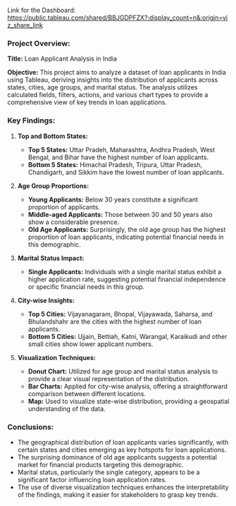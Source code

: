 Link for the Dashboard: https://public.tableau.com/shared/BBJGDPFZX?:display_count=n&:origin=viz_share_link

### Project Overview:

**Title:** Loan Applicant Analysis in India

**Objective:** This project aims to analyze a dataset of loan applicants in India using Tableau, deriving insights into the distribution of applicants across states, cities, age groups, and marital status. The analysis utilizes calculated fields, filters, actions, and various chart types to provide a comprehensive view of key trends in loan applications.

### Key Findings:

1. **Top and Bottom States:**
   - **Top 5 States:** Uttar Pradeh, Maharashtra, Andhra Pradesh, West Bengal, and Bihar have the highest number of loan applicants.
   - **Bottom 5 States:** Himachal Pradesh, Tripura, Uttar Pradesh, Chandigarh, and Sikkim have the lowest number of loan applicants.

2. **Age Group Proportions:**
   - **Young Applicants:** Below 30 years constitute a significant proportion of applicants.
   - **Middle-aged Applicants:** Those between 30 and 50 years also show a considerable presence.
   - **Old Age Applicants:** Surprisingly, the old age group has the highest proportion of loan applicants, indicating potential financial needs in this demographic.

3. **Marital Status Impact:**
   - **Single Applicants:** Individuals with a single marital status exhibit a higher application rate, suggesting potential financial independence or specific financial needs in this group.

4. **City-wise Insights:**
   - **Top 5 Cities:** Vijayanagaram, Bhopal, Vijayawada, Saharsa, and Bhulandshahr are the cities with the highest number of loan applicants.
   - **Bottom 5 Cities:** Ujjain, Bettiah, Katni, Warangal, Karaikudi and other small cities show lower applicant numbers.

5. **Visualization Techniques:**
   - **Donut Chart:** Utilized for age group and marital status analysis to provide a clear visual representation of the distribution.
   - **Bar Charts:** Applied for city-wise analysis, offering a straightforward comparison between different locations.
   - **Map:** Used to visualize state-wise distribution, providing a geospatial understanding of the data.

### Conclusions:

- The geographical distribution of loan applicants varies significantly, with certain states and cities emerging as key hotspots for loan applications.
- The surprising dominance of old age applicants suggests a potential market for financial products targeting this demographic.
- Marital status, particularly the single category, appears to be a significant factor influencing loan application rates.
- The use of diverse visualization techniques enhances the interpretability of the findings, making it easier for stakeholders to grasp key trends.

